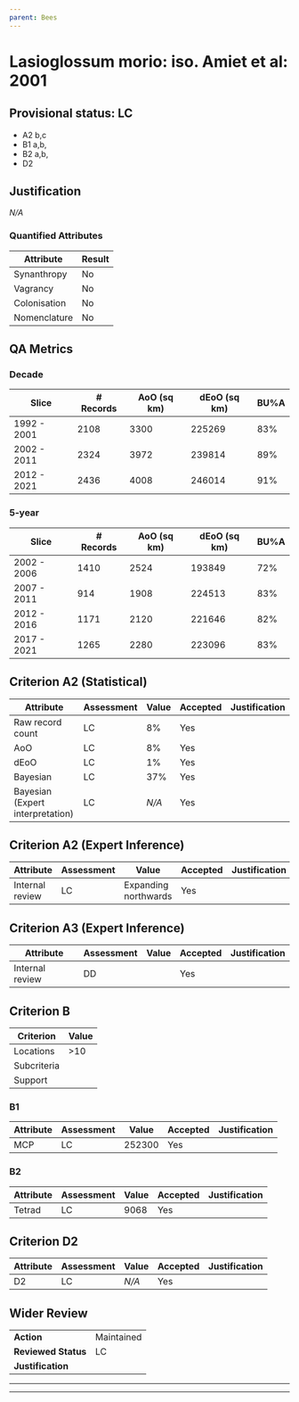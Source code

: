 ```yaml
---
parent: Bees
---
```

# Lasioglossum morio: iso. Amiet et al: 2001
## Provisional status: LC
- A2 b,c
- B1 a,b, 
- B2 a,b, 
- D2

## Justification
*N/A*
### Quantified Attributes
|Attribute|Result|
|---|---|
|Synanthropy|No|
|Vagrancy|No|
|Colonisation|No|
|Nomenclature|No|
## QA Metrics
### Decade
| Slice | # Records | AoO (sq km) | dEoO (sq km) |BU%A |
|---|---|---|---|---|
|1992 - 2001|2108|3300|225269|83%|
|2002 - 2011|2324|3972|239814|89%|
|2012 - 2021|2436|4008|246014|91%|
### 5-year
| Slice | # Records | AoO (sq km) | dEoO (sq km) |BU%A |
|---|---|---|---|---|
|2002 - 2006|1410|2524|193849|72%|
|2007 - 2011|914|1908|224513|83%|
|2012 - 2016|1171|2120|221646|82%|
|2017 - 2021|1265|2280|223096|83%|
## Criterion A2 (Statistical)
|Attribute|Assessment|Value|Accepted|Justification
|---|---|---|---|---|
|Raw record count|LC|8%|Yes||
|AoO|LC|8%|Yes||
|dEoO|LC|1%|Yes||
|Bayesian|LC|37%|Yes||
|Bayesian (Expert interpretation)|LC|*N/A*|Yes||
## Criterion A2 (Expert Inference)
|Attribute|Assessment|Value|Accepted|Justification
|---|---|---|---|---|
|Internal review|LC|Expanding northwards|Yes||
## Criterion A3 (Expert Inference)
|Attribute|Assessment|Value|Accepted|Justification
|---|---|---|---|---|
|Internal review|DD||Yes||
## Criterion B
|Criterion| Value|
|---|---|
|Locations|>10|
|Subcriteria||
|Support||
### B1
|Attribute|Assessment|Value|Accepted|Justification
|---|---|---|---|---|
|MCP|LC|252300|Yes||
### B2
|Attribute|Assessment|Value|Accepted|Justification
|---|---|---|---|---|
|Tetrad|LC|9068|Yes||
## Criterion D2
|Attribute|Assessment|Value|Accepted|Justification
|---|---|---|---|---|
|D2|LC|*N/A*|Yes||
## Wider Review
|  |  |
|---|---|
|**Action**|Maintained|
|**Reviewed Status**|LC|
|**Justification**||
---
 ---
 <br><br>
 
